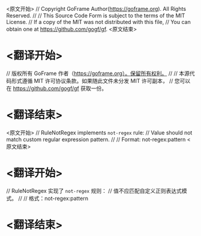 
<原文开始>
// Copyright GoFrame Author(https://goframe.org). All Rights Reserved.
//
// This Source Code Form is subject to the terms of the MIT License.
// If a copy of the MIT was not distributed with this file,
// You can obtain one at https://github.com/gogf/gf.
<原文结束>

# <翻译开始>
// 版权所有 GoFrame 作者（https://goframe.org）。保留所有权利。
//
// 本源代码形式遵循 MIT 许可协议条款。如果随此文件未分发 MIT 许可副本，
// 您可以在 https://github.com/gogf/gf 获取一份。
# <翻译结束>


<原文开始>
// RuleNotRegex implements `not-regex` rule:
// Value should not match custom regular expression pattern.
//
// Format: not-regex:pattern
<原文结束>

# <翻译开始>
// RuleNotRegex 实现了 `not-regex` 规则：
// 值不应匹配自定义正则表达式模式。
//
// 格式：not-regex:pattern
# <翻译结束>

